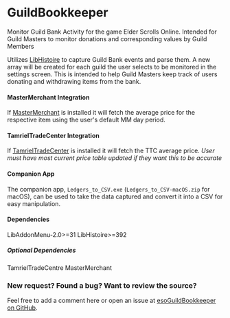 # GuildBookkeeper
Monitor Guild Bank Activity for the game Elder Scrolls Online.  Intended for Guild Masters to monitor donations and corresponding values by Guild Members

Utilizes [LibHistoire](https://www.esoui.com/downloads/info2817-LibHistoire-GuildHistory.html) to capture Guild Bank events and parse them. A new array will be created for each guild the user selects to be monitored in the settings screen.  This is intended to help Guild Masters keep track of users donating and withdrawing items from the bank.

#### MasterMerchant Integration
If [MasterMerchant](https://www.esoui.com/downloads/info2753-MasterMerchant3.0.html) is installed it will fetch the average price for the respective item using the user's default MM day period.

#### TamrielTradeCenter Integration
If [TamrielTradeCenter](https://tamrieltradecentre.com/) is installed it will fetch the TTC average price.
*User must have most current price table updated if they want this to be accurate*

#### Companion App
The companion app, `Ledgers_to_CSV.exe` (`Ledgers_to_CSV-macOS.zip` for macOS), can be used to take the data captured and convert it into a CSV for easy manipulation.

#### Dependencies
LibAddonMenu-2.0>=31
LibHistoire>=392

##### Optional Dependencies
TamrielTradeCentre
MasterMerchant

### New request? Found a bug? Want to review the source?
Feel free to add a comment here or open an issue at [esoGuildBookkeeper on GitHub](https://github.com/UnusualPi/esoGuildBookkeeper).
